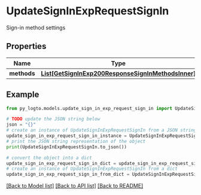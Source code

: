# UpdateSignInExpRequestSignIn

Sign-in method settings

## Properties

Name | Type | Description | Notes
------------ | ------------- | ------------- | -------------
**methods** | [**List[GetSignInExp200ResponseSignInMethodsInner]**](GetSignInExp200ResponseSignInMethodsInner.md) |  | 

## Example

```python
from py_logto.models.update_sign_in_exp_request_sign_in import UpdateSignInExpRequestSignIn

# TODO update the JSON string below
json = "{}"
# create an instance of UpdateSignInExpRequestSignIn from a JSON string
update_sign_in_exp_request_sign_in_instance = UpdateSignInExpRequestSignIn.from_json(json)
# print the JSON string representation of the object
print(UpdateSignInExpRequestSignIn.to_json())

# convert the object into a dict
update_sign_in_exp_request_sign_in_dict = update_sign_in_exp_request_sign_in_instance.to_dict()
# create an instance of UpdateSignInExpRequestSignIn from a dict
update_sign_in_exp_request_sign_in_from_dict = UpdateSignInExpRequestSignIn.from_dict(update_sign_in_exp_request_sign_in_dict)
```
[[Back to Model list]](../README.md#documentation-for-models) [[Back to API list]](../README.md#documentation-for-api-endpoints) [[Back to README]](../README.md)


